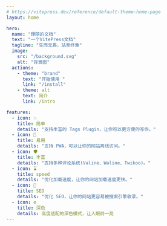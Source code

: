 ```yaml
---
# https://vitepress.dev/reference/default-theme-home-page
layout: home

hero:
  name: "理随的文档"
  text: "一个VitePress文档"
  tagline: "生而无畏，站至终章"
  image:
    src: "/background.svg"
    alt: "背景图"
  actions:
    - theme: "brand"
      text: "开始使用 "
      link: "/install"
    - theme: alt
      text: 简介
      link: /intro

features:
  - icon: ✨
    title: 简单
    details: "支持丰富的 Tags Plugin，让你可以更方便的写作。"
  - icon: 🤪
    title: 易用
    details: "支持 PWA，可以让你的网站离线访问。"
  - icon: 🛡️
    title: 丰富
    details: "支持多种评论系统(Valine、Waline、Twikoo)。"
  - icon: ⌛️
    title: speed
    details: "优化加载速度，让你的网站加载速度更快。"
  - icon: 🌈
    title: SEO
    details: "优化 SEO，让你的网站更容易被搜索引擎收录。"
  - icon: ⚙️
    title: 深色
    details: 高度适配的深色模式，让人眼前一亮
---
```


